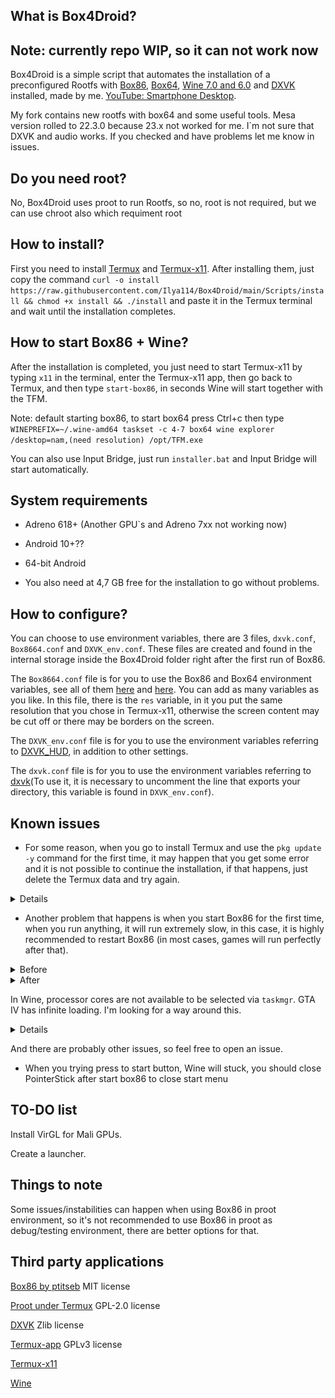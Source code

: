 ## What is Box4Droid?
## Note: currently repo WIP, so it can not work now
Box4Droid is a simple script that automates the installation of a preconfigured Rootfs with [Box86](https://github.com/ptitSeb/box86), [Box64](https://github.com/ptitSeb/box64), [Wine 7.0 and 6.0](https://www.winehq.org/) and [DXVK](https://github.com/doitsujin/dxvk) installed, made by me. [YouTube: Smartphone Desktop](https://youtube.com/@smartphonedesktop4229).

My fork contains new rootfs with box64 and some useful tools. Mesa version rolled to 22.3.0 because 23.x not worked for me. I`m not sure that DXVK and audio works. If you checked and have problems let me know in issues.

## Do you need root?

No, Box4Droid uses proot to run Rootfs, so no, root is not required, but we can use chroot also which requiment root

## How to install?  

First you need to install [Termux](https://f-droid.org/en/packages/com.termux) and [Termux-x11](https://github.com/termux/termux-x11/actions/runs/4385798707).  After installing them, just copy the command `curl -o install https://raw.githubusercontent.com/Ilya114/Box4Droid/main/Scripts/install && chmod +x install && ./install` and paste it in the Termux terminal and wait until the installation completes.

## How to start Box86 + Wine?

After the installation is completed, you just need to start Termux-x11 by typing `x11` in the terminal, enter the Termux-x11 app, then go back to Termux, and then type `start-box86`, in seconds Wine will start together with the TFM. 

Note: default starting box86, to start box64 press Ctrl+c then type `WINEPREFIX=~/.wine-amd64 taskset -c 4-7 box64 wine explorer /desktop=nam,(need resolution) /opt/TFM.exe`

You can also use Input Bridge, just run `installer.bat` and Input Bridge will start automatically.

## System requirements 

- Adreno 618+ (Another GPU`s and Adreno 7xx not working now)

- Android 10+??  

- 64-bit Android 

- You also need at 4,7 GB free for the installation to go without problems.

## How to configure?  

You can choose to use environment variables, there are 3 files, `dxvk.conf`, `Box8664.conf` and `DXVK_env.conf`. These files are created and found in the internal storage inside the Box4Droid folder right after the first run of Box86.

The `Box8664.conf` file is for you to use the Box86 and Box64 environment variables, see all of them [here](https://github.com/ptitSeb/box86/blob/master/docs/USAGE.md#) and [here](https://github.com/ptitSeb/box64/blob/main/docs/USAGE.md). You can add as many variables as you like. In this file, there is the `res` variable, in it you put the same resolution that you chose in Termux-x11, otherwise the screen content may be cut off or there may be borders on the screen.

The `DXVK_env.conf` file is for you to use the environment variables referring to [DXVK_HUD](https://github.com/doitsujin/dxvk#hud), in addition to other settings.  

The `dxvk.conf` file is for you to use the environment variables referring to [dxvk](https://github.com/doitsujin/dxvk/blob/master/dxvk.conf)(To use it, it is necessary to uncomment the line that exports your directory, this variable is found in `DXVK_env.conf`).

## Known issues

- For some reason, when you go to install Termux and use the `pkg update -y` command for the first time, it may happen that you get some error and it is not possible to continue the installation, if that happens, just delete the Termux data and try again.

<details>

![Screenshot](Docs/InShot_20230402_231621771.jpg)
</details>

- Another problem that happens is when you start Box86 for the first time, when you run anything, it will run extremely slow, in this case, it is highly recommended to restart Box86 (in most cases, games will run perfectly after that).

<details>
<summary>Before</summary>

![Screenshot](Docs/Screenshot_2023-04-03-12-27-57-973_com.termux.x11.jpg)
</details>

<details>
<summary>After</summary>

![Screenshot](Docs/Screenshot_2023-04-03-12-29-12-605_com.termux.x11.jpg)
</details>

In Wine, processor cores are not available to be selected via `taskmgr`. GTA IV has infinite loading. I'm looking for a way around this.

<details>

![Screenshot](Docs/Screenshot_2023-04-03-12-40-22-746_com.termux.x11.jpg)
</details>

And there are probably other issues, so feel free to open an issue.

- When you trying press to start button, Wine will stuck, you should close PointerStick after start box86 to close start menu

## TO-DO list

Install VirGL for Mali GPUs.

Create a launcher.

## Things to note

Some issues/instabilities can happen when using Box86 in proot environment, so it's not recommended to use Box86 in proot as debug/testing environment, there are better options for that.

## Third party applications

[Box86 by ptitseb](https://github.com/ptitSeb/box86) MIT license

[Proot under Termux](https://github.com/termux/proot) GPL-2.0 license

[DXVK](https://github.com/doitsujin/dxvk) Zlib license

[Termux-app](https://github.com/termux/termux-app) GPLv3 license

[Termux-x11](https://github.com/termux/termux-x11)

[Wine](https://wiki.winehq.org/Licensing)
